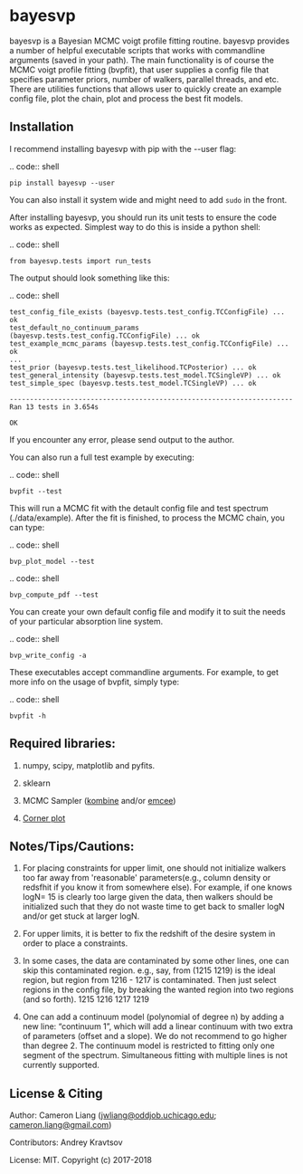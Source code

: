 
bayesvp
========

bayesvp is a Bayesian MCMC voigt profile fitting routine. bayesvp provides a number of helpful 
executable scripts that works with commandline arguments (saved in your path). The main functionality 
is of course the MCMC voigt profile fitting (bvpfit), that user supplies a config file that 
specifies parameter priors, number of walkers, parallel threads, and etc. There are utilities functions
that allows user to quickly create an example config file, plot the chain, plot and process the best 
fit models.  


Installation
------------

I recommend installing bayesvp with pip with the --user flag: 

.. code:: shell

	pip install bayesvp --user

You can also install it system wide and might need to add ``sudo`` in the front. 

After installing bayesvp, you should run its unit tests to ensure the code works as 
expected. Simplest way to do this is inside a python shell: 

.. code:: shell

	from bayesvp.tests import run_tests

The output should look something like this: 

.. code:: shell

	test_config_file_exists (bayesvp.tests.test_config.TCConfigFile) ... ok
	test_default_no_continuum_params (bayesvp.tests.test_config.TCConfigFile) ... ok
	test_example_mcmc_params (bayesvp.tests.test_config.TCConfigFile) ... ok
	...
	test_prior (bayesvp.tests.test_likelihood.TCPosterior) ... ok
	test_general_intensity (bayesvp.tests.test_model.TCSingleVP) ... ok
	test_simple_spec (bayesvp.tests.test_model.TCSingleVP) ... ok

	----------------------------------------------------------------------
	Ran 13 tests in 3.654s

	OK

If you encounter any error, please send output to the author. 

You can also run a full test example by executing: 

.. code:: shell

	bvpfit --test

This will run a MCMC fit with the detault config file and test spectrum (./data/example). 
After the fit is finished, to process the MCMC chain, you can type: 

.. code:: shell

	bvp_plot_model --test

.. code:: shell

	bvp_compute_pdf --test	

You can create your own default config file and modify it to suit the needs of your 
particular absorption line system. 

.. code:: shell

	bvp_write_config -a 

These executables accept commandline arguments. For example, to get more info on the 
usage of bvpfit, simply type: 

.. code:: shell

	bvpfit -h


Required libraries:
------------

1) numpy, scipy, matplotlib and pyfits. 

2) sklearn

3) MCMC Sampler ([kombine](http://home.uchicago.edu/~farr/kombine/kombine.html) and/or [emcee](http://dan.iel.fm/emcee/current/))

4) [Corner plot](https://corner.readthedocs.io/en/latest/)

Notes/Tips/Cautions:
------------

1. For placing constraints for upper limit, one should not initialize walkers too far away from 'reasonable' parameters(e.g., column density or redsfhit if you know it from somewhere else). For example, if one knows logN= 15 is clearly too large given the data, then walkers should be initialized such that they do not waste time to get back to smaller logN and/or get stuck at larger logN. 

2. For upper limits, it is better to fix the redshift of the desire system in order to place a constraints. 

3. In some cases, the data are contaminated by some other lines, one can skip this contaminated region. 
	e.g., say, from (1215 1219) is the ideal region, but region from 1216 - 1217 is contaminated. Then just select regions in the config file, by breaking the wanted region into two regions (and so forth).
	1215 1216
	1217 1219

4. One can add a continuum model (polynomial of degree n) by adding a new line: “continuum 1”, which will add a linear continuum with two extra of parameters (offset and a slope). We do not recommend to go higher than degree 2. The continuum model is restricted to fitting only one segment of the spectrum. Simultaneous fitting with multiple lines is not currently supported.


License & Citing
----------------

Author:        Cameron Liang (jwliang@oddjob.uchicago.edu; cameron.liang@gmail.com)

Contributors:  Andrey Kravtsov

License:       MIT. Copyright (c) 2017-2018


